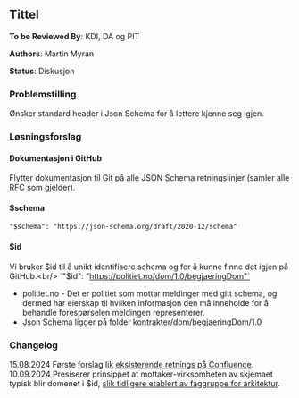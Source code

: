 ## Tittel

**To be Reviewed By**: KDI, DA og PIT

**Authors**: Martin Myran

**Status**: Diskusjon

### Problemstilling
Ønsker standard header i Json Schema for å lettere kjenne seg igjen.

### Løsningsforslag
#### Dokumentasjon i GitHub
Flytter dokumentasjon til Git på alle JSON Schema retningslinjer (samler alle RFC som gjelder).
#### $schema
`"$schema": "https://json-schema.org/draft/2020-12/schema"`
#### $id
Vi bruker $id til å unikt identifisere schema og for å kunne finne det igjen på GitHub.<br/>
`"$id": "https://politiet.no/dom/1.0/begjaeringDom"`

* politiet.no - Det er politiet som mottar meldinger med gitt schema, og dermed har eierskap til hvilken informasjon den må inneholde for å behandle forespørselen meldingen representerer.
* Json Schema ligger på folder kontrakter/dom/begjaeringDom/1.0

### Changelog
15.08.2024 Første forslag lik [eksisterende retnings på Confluence](https://domstol.atlassian.net/wiki/x/PQG08Q).
10.09.2024 Presiserer prinsippet at mottaker-virksomheten av skjemaet typisk blir domenet i $id, [slik tidligere etablert av faggruppe for arkitektur](https://domstol.atlassian.net/wiki/x/-YAb-Q).
